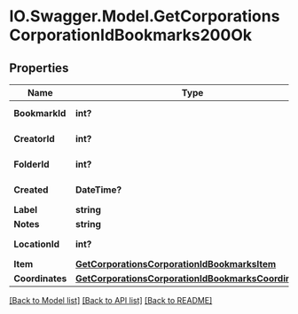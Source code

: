 # IO.Swagger.Model.GetCorporationsCorporationIdBookmarks200Ok
## Properties

Name | Type | Description | Notes
------------ | ------------- | ------------- | -------------
**BookmarkId** | **int?** | bookmark_id integer | 
**CreatorId** | **int?** | creator_id integer | 
**FolderId** | **int?** | folder_id integer | [optional] 
**Created** | **DateTime?** | created string | 
**Label** | **string** | label string | 
**Notes** | **string** | notes string | 
**LocationId** | **int?** | location_id integer | 
**Item** | [**GetCorporationsCorporationIdBookmarksItem**](GetCorporationsCorporationIdBookmarksItem.md) |  | [optional] 
**Coordinates** | [**GetCorporationsCorporationIdBookmarksCoordinates**](GetCorporationsCorporationIdBookmarksCoordinates.md) |  | [optional] 

[[Back to Model list]](../README.md#documentation-for-models) [[Back to API list]](../README.md#documentation-for-api-endpoints) [[Back to README]](../README.md)

